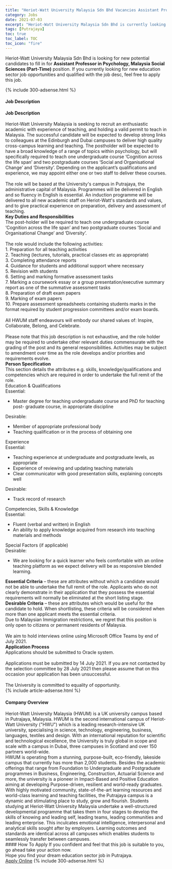 ```yaml
---
title: "Heriot-Watt University Malaysia Sdn Bhd Vacancies Assistant Professor in Psychology, Malaysia Social Sciences (Part-Time)" 
category: Jobs 
date: 2021-07-03 
excerpt: "Heriot-Watt University Malaysia Sdn Bhd is currently looking for suitable person to fill in the Assistant Professor in Psychology, Malaysia Social Sciences (Part-Time) which positioned at Putrajaya" 
tags: [Putrajaya] 
toc: true 
toc_label: TOC 
toc_icon: "fire" 
--- 
```


<p>Heriot-Watt University Malaysia Sdn Bhd is looking for new potential candidates to fill in for <b>Assistant Professor in Psychology, Malaysia Social Sciences (Part-Time)</b> position. If you currently looking for new education sector job opportunities and qualified with the job desc, feel free to apply this job.
</p>{% include 300-adsense.html %} 
<div><div><h4>Job Description</h4></div><div><div><span><div><div><div><strong>Job Description</strong></div><div><br>Heriot-Watt University Malaysia is seeking to recruit an enthusiastic academic with experience of teaching, and holding a valid permit to teach in Malaysia. The successful candidate will be expected to develop strong links to colleagues at the Edinburgh and Dubai campuses to deliver high quality cross-campus learning and teaching. The postholder will be expected to have a broad knowledge of a range of topics within psychology, but will specifically required to teach one undergraduate course &#8216;Cognition across the life span&#8217; and two postgraduate courses &#8216;Social and Organisational Change&#8217; and &#8216;Diversity&#8217;. Depending on the applicant&#8217;s qualifications and experience, we may appoint either one or two staff to deliver these courses.</div><div><br>The role will be based at the University's campus in Putrajaya, the administrative capital of Malaysia. Programmes will be delivered in English and so fluency in English is essential. An induction programme will be delivered to all new academic staff on Heriot-Watt's standards and values, and to give practical experience on preparation, delivery and assessment of teaching.</div></div><div><div><strong>Key Duties and Responsibilities</strong></div><div>The post-holder will be required to teach one undergraduate course &#8216;Cognition across the life span&#8217; and two postgraduate courses &#8216;Social and Organisational Change&#8217; and &#8216;Diversity&#8217;.</div><br>The role would include the following activities:<br>1. Preparation for all teaching activities<br>2. Teaching (lectures, tutorials, practical classes etc as appropriate)<br>3. Completing attendance reports<br>4. Guidance for students and additional support where necessary<br>5. Revision with students<br>6. Setting and marking formative assessment tasks<br>7. Marking a coursework essay or a group presentation/executive summary report as one of the summative assessment tasks<br>8. Preparation of draft exam papers<br>9. Marking of exam papers<br>10. Prepare assessment spreadsheets containing students marks in the format required by student progression committees and/or exam boards.<div><br>All HWUM staff endeavours will embody our shared values of: Inspire, Collaborate, Belong, and Celebrate.</div><div><br>Please note that this job description is not exhaustive, and the role holder may be required to undertake other relevant duties commensurate with the grading of the post and its general responsibilities. Activities may be subject to amendment over time as the role develops and/or priorities and requirements evolve.</div><div><strong>Person Specification</strong></div><div>This section details the attributes e.g. skills, knowledge/qualifications and competencies which are required in order to undertake the full remit of the role.</div><div>Education &amp; Qualifications</div><div>Essential:</div><ul><li>Master degree for teaching undergraduate course and PhD for teaching post- graduate course, in appropriate discipline</li></ul><div>Desirable:</div><ul><li>Member of appropriate professional body</li><li>Teaching qualification or in the process of obtaining one</li></ul>Experience<div>Essential:</div><ul><li>Teaching experience at undergraduate and postgraduate levels, as appropriate</li><li>Experience of reviewing and updating teaching materials</li><li>Clear communicator with good presentation skills, explaining concepts well</li></ul><div>Desirable:</div><ul><li>Track record of research</li></ul><div>Competencies, Skills &amp; Knowledge</div>Essential:<ul><li>Fluent (verbal and written) in English</li><li>An ability to apply knowledge acquired from research into teaching materials and methods</li></ul><div>Special Factors (if applicable)</div><div>Desirable:</div><ul><li>We are looking for a quick learner who feels comfortable with an online teaching platform as we expect delivery will be as responsive blended learning.</li></ul><div><strong>Essential Criteria</strong> &#8211; these are attributes without which a candidate would not be able to undertake the full remit of the role. Applicants who do not clearly demonstrate in their application that they possess the essential requirements will normally be eliminated at the short listing stage.</div><strong>Desirable Criteria</strong> &#8211; these are attributes which would be useful for the candidate to hold. When shortlisting, these criteria will be considered when more than one applicant meets the essential criteria.<div>Due to Malaysian Immigration restrictions, we regret that this position is only open to citizens or permanent residents of Malaysia.</div><br>We aim to hold interviews online using Microsoft Office Teams by end of July 2021.<div><strong>Application Process</strong></div>Applications should be submitted to Oracle system.<div><br>Applications must be submitted by 14 July 2021. If you are not contacted by the selection committee by 28 July 2021 then please assume that on this occasion your application has been unsuccessful.</div><br>The University is committed to equality of opportunity.</div></div></span></div></div></div> 
{% include article-adsense.html %} 
<div><div><h4>Company Overview</h4></div><div><div><span><div><div>
	Heriot-Watt University Malaysia (HWUM) is a UK university campus based in Putrajaya, Malaysia. HWUM is the second international campus of Heriot-Watt University ("HWU") which is a leading research-intensive UK university, specialising in science, technology, engineering, business, languages, textiles and design. With an international reputation for scientific and technological excellence, the University is truly global in scope and scale with a campus in Dubai, three campuses in Scotland and over 150 partners world-wide.</div>
<div>
	HWUM is operating from a stunning, purpose-built, eco-friendly, lakeside campus that currently has more than 2,000 students. Besides the academic offerings that range from Foundation to Undergraduate and Postgraduate programmes in Business, Engineering, Construction, Actuarial Science and more, the university is a pioneer in Impact-Based and Positive Education aiming at developing Purpose-driven, resilient and world-ready graduates.</div>
<div>
	With highly motivated community, state-of-the-art learning resources and world-class learning and teaching facilities, the Putrajaya campus is a dynamic and stimulating place to study, grow and flourish. Students studying at Heriot-Watt University Malaysia undertake a well-structured developmental programme that takes them in four stages to develop the skills of knowing and leading self, leading teams, leading communities and leading enterprise. This inculcates emotional intelligence, interpersonal and analytical skills sought after by employers. Learning outcomes and standards are identical across all campuses which enables students to seamlessly transfer between campuses.</div></div></span></div></div></div> 
#### How To Apply 
If you confident and feel that this job is suitable to you, go ahead take your action now. <br/> 
Hope you find your dream education sector job in Putrajaya. <br/> 
<a href="https://www.jobstreet.com.my/en/job/assistant-professor-in-psychology-malaysia-social-sciences-part-time-4605307?jobId=jobstreet-my-job-4605307" class="btn btn--info" target="_blank" rel="nofollow noopenner">Apply Online</a> 
{% include 300-adsense.html %} 